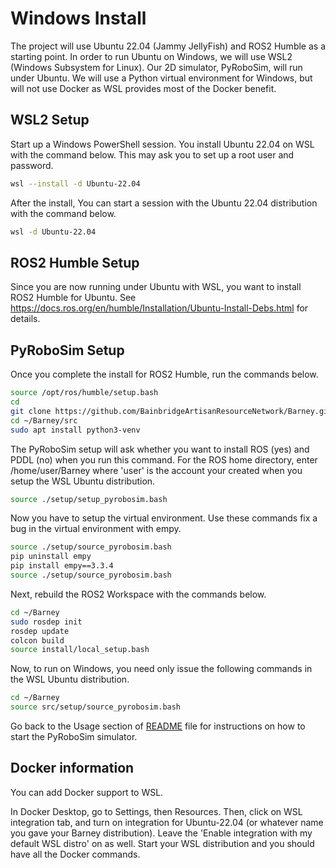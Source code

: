 # Windows Install

The project will use Ubuntu 22.04 (Jammy JellyFish) and ROS2 Humble as a starting point. In order to run Ubuntu on Windows, we will use WSL2 (Windows Subsystem for Linux). Our 2D simulator, PyRoboSim, will run under Ubuntu. We will use a Python virtual environment for Windows, but will not use Docker as WSL provides most of the Docker benefit.

## WSL2 Setup

Start up a Windows PowerShell session. You install Ubuntu 22.04 on WSL with the command below. This may ask you to set up a root user and password.

```bash
wsl --install -d Ubuntu-22.04
```

After the install, You can start a session with the Ubuntu 22.04 distribution with the command below. 

```bash
wsl -d Ubuntu-22.04
```

## ROS2 Humble Setup

Since you are now running under Ubuntu with WSL, you want to install ROS2 Humble for Ubuntu.
See https://docs.ros.org/en/humble/Installation/Ubuntu-Install-Debs.html for details.


## PyRoboSim Setup

Once you complete the install for ROS2 Humble, run the commands below.

```bash
source /opt/ros/humble/setup.bash
cd
git clone https://github.com/BainbridgeArtisanResourceNetwork/Barney.git
cd ~/Barney/src
sudo apt install python3-venv
```

The PyRoboSim setup will ask whether you want to install ROS (yes) and PDDL (no) when you run this command. For the ROS home directory, enter /home/user/Barney where 'user' is the account your created when you setup the WSL Ubuntu distribution.

```bash
source ./setup/setup_pyrobosim.bash
```

Now you have to setup the virtual environment. Use these commands fix a bug in the virtual environment with empy.

```bash
source ./setup/source_pyrobosim.bash
pip uninstall empy
pip install empy==3.3.4
source ./setup/source_pyrobosim.bash
```

Next, rebuild the ROS2 Workspace with the commands below.

```bash
cd ~/Barney
sudo rosdep init
rosdep update
colcon build
source install/local_setup.bash
```

Now, to run on Windows, you need only issue the following commands in the WSL Ubuntu distribution.

```bash
cd ~/Barney
source src/setup/source_pyrobosim.bash
```

Go back to the Usage section of [README](./README.md) file for instructions on how to start the PyRoboSim simulator.

## Docker information

You can add Docker support to WSL.

In Docker Desktop, go to Settings, then Resources. Then, click on WSL integration tab, and turn on integration for Ubuntu-22.04 (or whatever name you gave your Barney distribution). Leave the 'Enable integration with my default WSL distro' on as well. Start your WSL distribution and you should have all the Docker commands.
